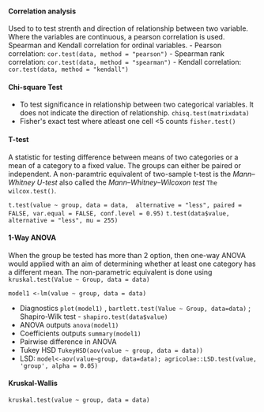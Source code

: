 #### Correlation analysis
Used to to test strenth and direction of relationship between two variable. Where the variables are continuous, a pearson correlation is used. Spearman and Kendall correlation for ordinal variables.
      - Pearson correlation: ```cor.test(data, method = "pearson")```
      - Spearman rank correlation: ```cor.test(data, method = "spearman")```
      - Kendall correlation: ```cor.test(data, method = "kendall")```

#### Chi-square Test
- To test significance in relationship between two categorical variables. It does not indicate the direction of relationship.
```chisq.test(matrixdata)```
- Fisher's exact test where atleast one cell <5 counts ```fisher.test()```

#### T-test
A statistic for testing difference between means of two categories or a mean of a category to a fixed value. The groups can either be paired or independent.
A non-paramtric equivalent of two-sample t-test is the _Mann–Whitney U-test_ also called the _Mann–Whitney–Wilcoxon test_ ```The wilcox.test()```.

```t.test(value ~ group, data = data,  alternative = "less", paired = FALSE, var.equal = FALSE, conf.level = 0.95)```
```t.test(data$value, alternative = "less", mu = 255)```

#### 1-Way ANOVA
When the group be tested has more than 2 option, then one-way ANOVA would applied with an aim of determining whether at least one category has a different mean.
The non-parametric equivalent is done using ```kruskal.test(Value ~ Group, data = data)```

```model1 <-lm(value ~ group, data = data)```

   - Diagnostics ```plot(model1)``` , ```bartlett.test(Value ~ Group, data=data)``` ; Shapiro-Wilk test - ```shapiro.test(data$value)```
   - ANOVA outputs ```anova(model1)```   
   - Coefficients outputs ```summary(model1)```
   - Pairwise difference in ANOVA
   - Tukey HSD ```TukeyHSD(aov(value ~ group, data = data))```
   - LSD: ```model<-aov(value~group, data=data); agricolae::LSD.test(value, 'group', alpha = 0.05)```
   
#### Kruskal-Wallis    
   ```kruskal.test(value ~ group, data = data)```
